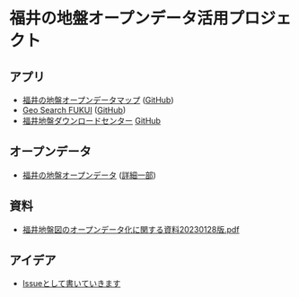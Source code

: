 # 福井の地盤オープンデータ活用プロジェクト

## アプリ

- [福井の地盤オープンデータマップ](https://geofukui.github.io/jiban-opendata/boring.html)  ([GitHub](https://github.com/geofukui/jiban-opendata))
- [Geo Search FUKUI](https://geofukui.github.io/Geo-Search-FUKUI/) ([GitHub](https://github.com/geofukui/Geo-Search-FUKUI))
- [福井地盤ダウンロードセンター](https://geofukui.github.io/jiban-download-center/) [GitHub](https://github.com/GeoFUKUI/jiban-download-center)

## オープンデータ

- [福井の地盤オープンデータ](https://github.com/geofukui/jiban-opendata) ([詳細一部](https://github.com/geofukui/jiban-opendata-detail-sample))

## 資料

- [福井地盤図のオープンデータ化に関する資料20230128版.pdf](https://github.com/GeoFUKUI/idea/blob/main/%E7%A6%8F%E4%BA%95%E5%9C%B0%E7%9B%A4%E5%9B%B3%E3%81%AE%E3%82%AA%E3%83%BC%E3%83%97%E3%83%B3%E3%83%87%E3%83%BC%E3%82%BF%E5%8C%96%E3%81%AB%E9%96%A2%E3%81%99%E3%82%8B%E8%B3%87%E6%96%9920230128%E7%89%88.pdf)

## アイデア

- [Issueとして書いていきます](https://github.com/GeoFUKUI/idea/issues)
